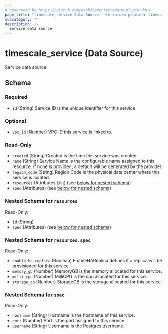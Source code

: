 ```yaml
---
# generated by https://github.com/hashicorp/terraform-plugin-docs
page_title: "timescale_service Data Source - terraform-provider-timescale"
subcategory: ""
description: |-
  Service data source
---
```


# timescale_service (Data Source)

Service data source



<!-- schema generated by tfplugindocs -->
## Schema

### Required

- `id` (String) Service ID is the unique identifier for this service

### Optional

- `vpc_id` (Number) VPC ID this service is linked to.

### Read-Only

- `created` (String) Created is the time this service was created.
- `name` (String) Service Name is the configurable name assigned to this resource. If none is provided, a default will be generated by the provider.
- `region_code` (String) Region Code is the physical data center where this service is located.
- `resources` (Attributes List) (see [below for nested schema](#nestedatt--resources))
- `spec` (Attributes) (see [below for nested schema](#nestedatt--spec))

<a id="nestedatt--resources"></a>
### Nested Schema for `resources`

Read-Only:

- `id` (String)
- `spec` (Attributes) (see [below for nested schema](#nestedatt--resources--spec))

<a id="nestedatt--resources--spec"></a>
### Nested Schema for `resources.spec`

Read-Only:

- `enable_ha_replica` (Boolean) EnableHAReplica defines if a replica will be provisioned for this service.
- `memory_gb` (Number) MemoryGB is the memory allocated for this service.
- `milli_cpu` (Number) MilliCPU is the cpu allocated for this service.
- `storage_gb` (Number) StorageGB is the storage allocated for this service.



<a id="nestedatt--spec"></a>
### Nested Schema for `spec`

Read-Only:

- `hostname` (String) Hostname is the hostname of this service.
- `port` (Number) Port is the port assigned to this service.
- `username` (String) Username is the Postgres username.
